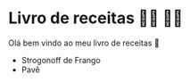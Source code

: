 # Livro de receitas :man_cook: :woman_cook:

Olá bem vindo ao meu livro de receitas :wave:

- Strogonoff de Frango
- Pavê